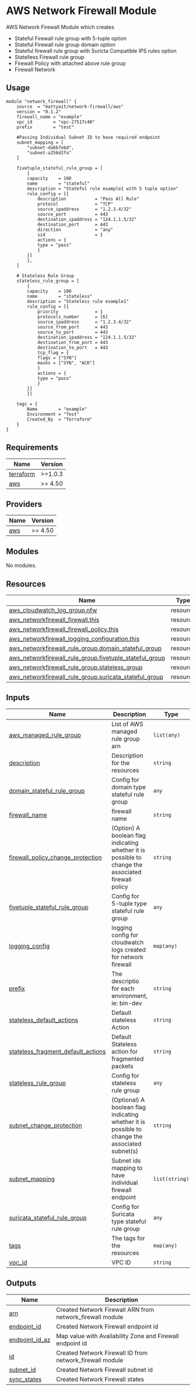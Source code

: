 #  AWS Network Firewall Module

AWS Network Firewall Module which creates

-  Stateful Firewall rule group with 5-tuple option
-  Stateful Firewall rule group domain option
-  Stateful firewall rule group with Suricta Compatible IPS rules option
- Statelless Firewall rule group
- Firewall Policy with attached above rule group
- Firewall Network

## Usage
```hcl
module "network_firewall" {
    source  = "mattyait/network-firewall/aws"
    version = "0.1.2"
    firewall_name = "example"
    vpc_id        = "vpc-27517c40"
    prefix        = "test"

    #Passing Individual Subnet ID to have required endpoint
    subnet_mapping = [
        "subnet-da6b7ebd",
        "subnet-a256d2fa"
    ]

    fivetuple_stateful_rule_group = [
        {
        capacity    = 100
        name        = "stateful"
        description = "Stateful rule example1 with 5 tuple option"
        rule_config = [{
            description           = "Pass All Rule"
            protocol              = "TCP"
            source_ipaddress      = "1.2.3.4/32"
            source_port           = 443
            destination_ipaddress = "124.1.1.5/32"
            destination_port      = 443
            direction             = "any"
            sid                   = 1
            actions = {
            type = "pass"
            }
        }]
        },
    ]

    # Stateless Rule Group
    stateless_rule_group = [
        {
        capacity    = 100
        name        = "stateless"
        description = "Stateless rule example1"
        rule_config = [{
            priority              = 1
            protocols_number      = [6]
            source_ipaddress      = "1.2.3.4/32"
            source_from_port      = 443
            source_to_port        = 443
            destination_ipaddress = "124.1.1.5/32"
            destination_from_port = 443
            destination_to_port   = 443
            tcp_flag = {
            flags = ["SYN"]
            masks = ["SYN", "ACK"]
            }
            actions = {
            type = "pass"
            }
        }]
        }]

    tags = {
        Name        = "example"
        Environment = "Test"
        Created_By  = "Terraform"
    }
}
```

<!-- BEGIN_TF_DOCS -->
## Requirements

| Name | Version |
|------|---------|
| <a name="requirement_terraform"></a> [terraform](#requirement\_terraform) | >=1.0.3 |
| <a name="requirement_aws"></a> [aws](#requirement\_aws) | >= 4.50 |

## Providers

| Name | Version |
|------|---------|
| <a name="provider_aws"></a> [aws](#provider\_aws) | >= 4.50 |

## Modules

No modules.

## Resources

| Name | Type |
|------|------|
| [aws_cloudwatch_log_group.nfw](https://registry.terraform.io/providers/hashicorp/aws/latest/docs/resources/cloudwatch_log_group) | resource |
| [aws_networkfirewall_firewall.this](https://registry.terraform.io/providers/hashicorp/aws/latest/docs/resources/networkfirewall_firewall) | resource |
| [aws_networkfirewall_firewall_policy.this](https://registry.terraform.io/providers/hashicorp/aws/latest/docs/resources/networkfirewall_firewall_policy) | resource |
| [aws_networkfirewall_logging_configuration.this](https://registry.terraform.io/providers/hashicorp/aws/latest/docs/resources/networkfirewall_logging_configuration) | resource |
| [aws_networkfirewall_rule_group.domain_stateful_group](https://registry.terraform.io/providers/hashicorp/aws/latest/docs/resources/networkfirewall_rule_group) | resource |
| [aws_networkfirewall_rule_group.fivetuple_stateful_group](https://registry.terraform.io/providers/hashicorp/aws/latest/docs/resources/networkfirewall_rule_group) | resource |
| [aws_networkfirewall_rule_group.stateless_group](https://registry.terraform.io/providers/hashicorp/aws/latest/docs/resources/networkfirewall_rule_group) | resource |
| [aws_networkfirewall_rule_group.suricata_stateful_group](https://registry.terraform.io/providers/hashicorp/aws/latest/docs/resources/networkfirewall_rule_group) | resource |

## Inputs

| Name | Description | Type | Default | Required |
|------|-------------|------|---------|:--------:|
| <a name="input_aws_managed_rule_group"></a> [aws\_managed\_rule\_group](#input\_aws\_managed\_rule\_group) | List of AWS managed rule group arn | `list(any)` | `[]` | no |
| <a name="input_description"></a> [description](#input\_description) | Description for the resources | `string` | `""` | no |
| <a name="input_domain_stateful_rule_group"></a> [domain\_stateful\_rule\_group](#input\_domain\_stateful\_rule\_group) | Config for domain type stateful rule group | `any` | `[]` | no |
| <a name="input_firewall_name"></a> [firewall\_name](#input\_firewall\_name) | firewall name | `string` | `"example"` | no |
| <a name="input_firewall_policy_change_protection"></a> [firewall\_policy\_change\_protection](#input\_firewall\_policy\_change\_protection) | (Option) A boolean flag indicating whether it is possible to change the associated firewall policy | `string` | `false` | no |
| <a name="input_fivetuple_stateful_rule_group"></a> [fivetuple\_stateful\_rule\_group](#input\_fivetuple\_stateful\_rule\_group) | Config for 5-tuple type stateful rule group | `any` | `[]` | no |
| <a name="input_logging_config"></a> [logging\_config](#input\_logging\_config) | logging config for cloudwatch logs created for network firewall | `map(any)` | `{}` | no |
| <a name="input_prefix"></a> [prefix](#input\_prefix) | The descriptio for each environment, ie: bin-dev | `string` | n/a | yes |
| <a name="input_stateless_default_actions"></a> [stateless\_default\_actions](#input\_stateless\_default\_actions) | Default stateless Action | `string` | `"forward_to_sfe"` | no |
| <a name="input_stateless_fragment_default_actions"></a> [stateless\_fragment\_default\_actions](#input\_stateless\_fragment\_default\_actions) | Default Stateless action for fragmented packets | `string` | `"forward_to_sfe"` | no |
| <a name="input_stateless_rule_group"></a> [stateless\_rule\_group](#input\_stateless\_rule\_group) | Config for stateless rule group | `any` | n/a | yes |
| <a name="input_subnet_change_protection"></a> [subnet\_change\_protection](#input\_subnet\_change\_protection) | (Optional) A boolean flag indicating whether it is possible to change the associated subnet(s) | `string` | `false` | no |
| <a name="input_subnet_mapping"></a> [subnet\_mapping](#input\_subnet\_mapping) | Subnet ids mapping to have individual firewall endpoint | `list(string)` | n/a | yes |
| <a name="input_suricata_stateful_rule_group"></a> [suricata\_stateful\_rule\_group](#input\_suricata\_stateful\_rule\_group) | Config for Suricata type stateful rule group | `any` | `[]` | no |
| <a name="input_tags"></a> [tags](#input\_tags) | The tags for the resources | `map(any)` | `{}` | no |
| <a name="input_vpc_id"></a> [vpc\_id](#input\_vpc\_id) | VPC ID | `string` | n/a | yes |

## Outputs

| Name | Description |
|------|-------------|
| <a name="output_arn"></a> [arn](#output\_arn) | Created Network Firewall ARN from network\_firewall module |
| <a name="output_endpoint_id"></a> [endpoint\_id](#output\_endpoint\_id) | Created Network Firewall endpoint id |
| <a name="output_endpoint_id_az"></a> [endpoint\_id\_az](#output\_endpoint\_id\_az) | Map value with Availability Zone and Firewall endpoint id |
| <a name="output_id"></a> [id](#output\_id) | Created Network Firewall ID from network\_firewall module |
| <a name="output_subnet_id"></a> [subnet\_id](#output\_subnet\_id) | Created Network Firewall subnet id |
| <a name="output_sync_states"></a> [sync\_states](#output\_sync\_states) | Created Network Firewall states |
<!-- END_TF_DOCS -->
